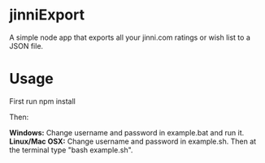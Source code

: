 jinniExport
===========

A simple node app that exports all your jinni.com ratings or wish list to a JSON file.

Usage
===========

First run npm install

Then:

**Windows:** Change username and password in example.bat and run it. <br>
**Linux/Mac OSX:** Change username and password in example.sh.  Then at the terminal type "bash example.sh".